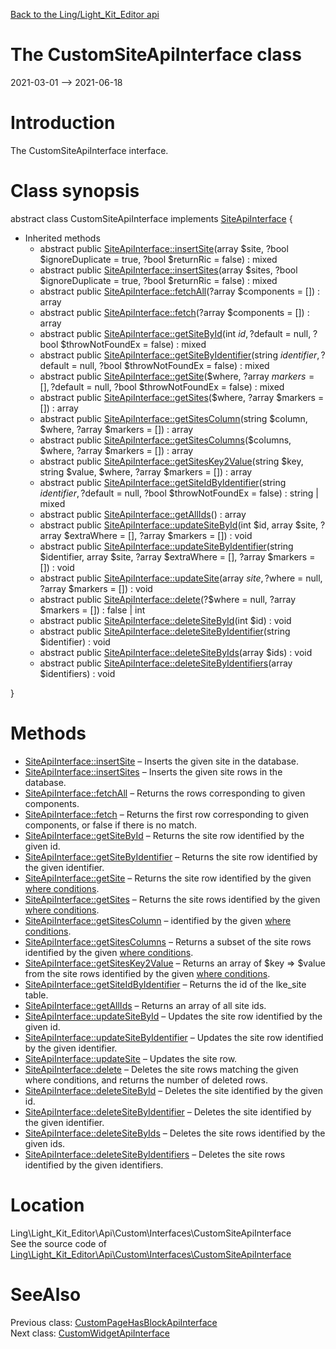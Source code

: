 [Back to the Ling/Light_Kit_Editor api](https://github.com/lingtalfi/Light_Kit_Editor/blob/master/doc/api/Ling/Light_Kit_Editor.md)



The CustomSiteApiInterface class
================
2021-03-01 --> 2021-06-18






Introduction
============

The CustomSiteApiInterface interface.



Class synopsis
==============


abstract class <span class="pl-k">CustomSiteApiInterface</span> implements [SiteApiInterface](https://github.com/lingtalfi/Light_Kit_Editor/blob/master/doc/api/Ling/Light_Kit_Editor/Api/Generated/Interfaces/SiteApiInterface.md) {

- Inherited methods
    - abstract public [SiteApiInterface::insertSite](https://github.com/lingtalfi/Light_Kit_Editor/blob/master/doc/api/Ling/Light_Kit_Editor/Api/Generated/Interfaces/SiteApiInterface/insertSite.md)(array $site, ?bool $ignoreDuplicate = true, ?bool $returnRic = false) : mixed
    - abstract public [SiteApiInterface::insertSites](https://github.com/lingtalfi/Light_Kit_Editor/blob/master/doc/api/Ling/Light_Kit_Editor/Api/Generated/Interfaces/SiteApiInterface/insertSites.md)(array $sites, ?bool $ignoreDuplicate = true, ?bool $returnRic = false) : mixed
    - abstract public [SiteApiInterface::fetchAll](https://github.com/lingtalfi/Light_Kit_Editor/blob/master/doc/api/Ling/Light_Kit_Editor/Api/Generated/Interfaces/SiteApiInterface/fetchAll.md)(?array $components = []) : array
    - abstract public [SiteApiInterface::fetch](https://github.com/lingtalfi/Light_Kit_Editor/blob/master/doc/api/Ling/Light_Kit_Editor/Api/Generated/Interfaces/SiteApiInterface/fetch.md)(?array $components = []) : array
    - abstract public [SiteApiInterface::getSiteById](https://github.com/lingtalfi/Light_Kit_Editor/blob/master/doc/api/Ling/Light_Kit_Editor/Api/Generated/Interfaces/SiteApiInterface/getSiteById.md)(int $id, ?$default = null, ?bool $throwNotFoundEx = false) : mixed
    - abstract public [SiteApiInterface::getSiteByIdentifier](https://github.com/lingtalfi/Light_Kit_Editor/blob/master/doc/api/Ling/Light_Kit_Editor/Api/Generated/Interfaces/SiteApiInterface/getSiteByIdentifier.md)(string $identifier, ?$default = null, ?bool $throwNotFoundEx = false) : mixed
    - abstract public [SiteApiInterface::getSite](https://github.com/lingtalfi/Light_Kit_Editor/blob/master/doc/api/Ling/Light_Kit_Editor/Api/Generated/Interfaces/SiteApiInterface/getSite.md)($where, ?array $markers = [], ?$default = null, ?bool $throwNotFoundEx = false) : mixed
    - abstract public [SiteApiInterface::getSites](https://github.com/lingtalfi/Light_Kit_Editor/blob/master/doc/api/Ling/Light_Kit_Editor/Api/Generated/Interfaces/SiteApiInterface/getSites.md)($where, ?array $markers = []) : array
    - abstract public [SiteApiInterface::getSitesColumn](https://github.com/lingtalfi/Light_Kit_Editor/blob/master/doc/api/Ling/Light_Kit_Editor/Api/Generated/Interfaces/SiteApiInterface/getSitesColumn.md)(string $column, $where, ?array $markers = []) : array
    - abstract public [SiteApiInterface::getSitesColumns](https://github.com/lingtalfi/Light_Kit_Editor/blob/master/doc/api/Ling/Light_Kit_Editor/Api/Generated/Interfaces/SiteApiInterface/getSitesColumns.md)($columns, $where, ?array $markers = []) : array
    - abstract public [SiteApiInterface::getSitesKey2Value](https://github.com/lingtalfi/Light_Kit_Editor/blob/master/doc/api/Ling/Light_Kit_Editor/Api/Generated/Interfaces/SiteApiInterface/getSitesKey2Value.md)(string $key, string $value, $where, ?array $markers = []) : array
    - abstract public [SiteApiInterface::getSiteIdByIdentifier](https://github.com/lingtalfi/Light_Kit_Editor/blob/master/doc/api/Ling/Light_Kit_Editor/Api/Generated/Interfaces/SiteApiInterface/getSiteIdByIdentifier.md)(string $identifier, ?$default = null, ?bool $throwNotFoundEx = false) : string | mixed
    - abstract public [SiteApiInterface::getAllIds](https://github.com/lingtalfi/Light_Kit_Editor/blob/master/doc/api/Ling/Light_Kit_Editor/Api/Generated/Interfaces/SiteApiInterface/getAllIds.md)() : array
    - abstract public [SiteApiInterface::updateSiteById](https://github.com/lingtalfi/Light_Kit_Editor/blob/master/doc/api/Ling/Light_Kit_Editor/Api/Generated/Interfaces/SiteApiInterface/updateSiteById.md)(int $id, array $site, ?array $extraWhere = [], ?array $markers = []) : void
    - abstract public [SiteApiInterface::updateSiteByIdentifier](https://github.com/lingtalfi/Light_Kit_Editor/blob/master/doc/api/Ling/Light_Kit_Editor/Api/Generated/Interfaces/SiteApiInterface/updateSiteByIdentifier.md)(string $identifier, array $site, ?array $extraWhere = [], ?array $markers = []) : void
    - abstract public [SiteApiInterface::updateSite](https://github.com/lingtalfi/Light_Kit_Editor/blob/master/doc/api/Ling/Light_Kit_Editor/Api/Generated/Interfaces/SiteApiInterface/updateSite.md)(array $site, ?$where = null, ?array $markers = []) : void
    - abstract public [SiteApiInterface::delete](https://github.com/lingtalfi/Light_Kit_Editor/blob/master/doc/api/Ling/Light_Kit_Editor/Api/Generated/Interfaces/SiteApiInterface/delete.md)(?$where = null, ?array $markers = []) : false | int
    - abstract public [SiteApiInterface::deleteSiteById](https://github.com/lingtalfi/Light_Kit_Editor/blob/master/doc/api/Ling/Light_Kit_Editor/Api/Generated/Interfaces/SiteApiInterface/deleteSiteById.md)(int $id) : void
    - abstract public [SiteApiInterface::deleteSiteByIdentifier](https://github.com/lingtalfi/Light_Kit_Editor/blob/master/doc/api/Ling/Light_Kit_Editor/Api/Generated/Interfaces/SiteApiInterface/deleteSiteByIdentifier.md)(string $identifier) : void
    - abstract public [SiteApiInterface::deleteSiteByIds](https://github.com/lingtalfi/Light_Kit_Editor/blob/master/doc/api/Ling/Light_Kit_Editor/Api/Generated/Interfaces/SiteApiInterface/deleteSiteByIds.md)(array $ids) : void
    - abstract public [SiteApiInterface::deleteSiteByIdentifiers](https://github.com/lingtalfi/Light_Kit_Editor/blob/master/doc/api/Ling/Light_Kit_Editor/Api/Generated/Interfaces/SiteApiInterface/deleteSiteByIdentifiers.md)(array $identifiers) : void

}






Methods
==============

- [SiteApiInterface::insertSite](https://github.com/lingtalfi/Light_Kit_Editor/blob/master/doc/api/Ling/Light_Kit_Editor/Api/Generated/Interfaces/SiteApiInterface/insertSite.md) &ndash; Inserts the given site in the database.
- [SiteApiInterface::insertSites](https://github.com/lingtalfi/Light_Kit_Editor/blob/master/doc/api/Ling/Light_Kit_Editor/Api/Generated/Interfaces/SiteApiInterface/insertSites.md) &ndash; Inserts the given site rows in the database.
- [SiteApiInterface::fetchAll](https://github.com/lingtalfi/Light_Kit_Editor/blob/master/doc/api/Ling/Light_Kit_Editor/Api/Generated/Interfaces/SiteApiInterface/fetchAll.md) &ndash; Returns the rows corresponding to given components.
- [SiteApiInterface::fetch](https://github.com/lingtalfi/Light_Kit_Editor/blob/master/doc/api/Ling/Light_Kit_Editor/Api/Generated/Interfaces/SiteApiInterface/fetch.md) &ndash; Returns the first row corresponding to given components, or false if there is no match.
- [SiteApiInterface::getSiteById](https://github.com/lingtalfi/Light_Kit_Editor/blob/master/doc/api/Ling/Light_Kit_Editor/Api/Generated/Interfaces/SiteApiInterface/getSiteById.md) &ndash; Returns the site row identified by the given id.
- [SiteApiInterface::getSiteByIdentifier](https://github.com/lingtalfi/Light_Kit_Editor/blob/master/doc/api/Ling/Light_Kit_Editor/Api/Generated/Interfaces/SiteApiInterface/getSiteByIdentifier.md) &ndash; Returns the site row identified by the given identifier.
- [SiteApiInterface::getSite](https://github.com/lingtalfi/Light_Kit_Editor/blob/master/doc/api/Ling/Light_Kit_Editor/Api/Generated/Interfaces/SiteApiInterface/getSite.md) &ndash; Returns the site row identified by the given [where conditions](https://github.com/lingtalfi/SimplePdoWrapper#the-where-conditions).
- [SiteApiInterface::getSites](https://github.com/lingtalfi/Light_Kit_Editor/blob/master/doc/api/Ling/Light_Kit_Editor/Api/Generated/Interfaces/SiteApiInterface/getSites.md) &ndash; Returns the site rows identified by the given [where conditions](https://github.com/lingtalfi/SimplePdoWrapper#the-where-conditions).
- [SiteApiInterface::getSitesColumn](https://github.com/lingtalfi/Light_Kit_Editor/blob/master/doc/api/Ling/Light_Kit_Editor/Api/Generated/Interfaces/SiteApiInterface/getSitesColumn.md) &ndash; identified by the given [where conditions](https://github.com/lingtalfi/SimplePdoWrapper#the-where-conditions).
- [SiteApiInterface::getSitesColumns](https://github.com/lingtalfi/Light_Kit_Editor/blob/master/doc/api/Ling/Light_Kit_Editor/Api/Generated/Interfaces/SiteApiInterface/getSitesColumns.md) &ndash; Returns a subset of the site rows identified by the given [where conditions](https://github.com/lingtalfi/SimplePdoWrapper#the-where-conditions).
- [SiteApiInterface::getSitesKey2Value](https://github.com/lingtalfi/Light_Kit_Editor/blob/master/doc/api/Ling/Light_Kit_Editor/Api/Generated/Interfaces/SiteApiInterface/getSitesKey2Value.md) &ndash; Returns an array of $key => $value from the site rows identified by the given [where conditions](https://github.com/lingtalfi/SimplePdoWrapper#the-where-conditions).
- [SiteApiInterface::getSiteIdByIdentifier](https://github.com/lingtalfi/Light_Kit_Editor/blob/master/doc/api/Ling/Light_Kit_Editor/Api/Generated/Interfaces/SiteApiInterface/getSiteIdByIdentifier.md) &ndash; Returns the id of the lke_site table.
- [SiteApiInterface::getAllIds](https://github.com/lingtalfi/Light_Kit_Editor/blob/master/doc/api/Ling/Light_Kit_Editor/Api/Generated/Interfaces/SiteApiInterface/getAllIds.md) &ndash; Returns an array of all site ids.
- [SiteApiInterface::updateSiteById](https://github.com/lingtalfi/Light_Kit_Editor/blob/master/doc/api/Ling/Light_Kit_Editor/Api/Generated/Interfaces/SiteApiInterface/updateSiteById.md) &ndash; Updates the site row identified by the given id.
- [SiteApiInterface::updateSiteByIdentifier](https://github.com/lingtalfi/Light_Kit_Editor/blob/master/doc/api/Ling/Light_Kit_Editor/Api/Generated/Interfaces/SiteApiInterface/updateSiteByIdentifier.md) &ndash; Updates the site row identified by the given identifier.
- [SiteApiInterface::updateSite](https://github.com/lingtalfi/Light_Kit_Editor/blob/master/doc/api/Ling/Light_Kit_Editor/Api/Generated/Interfaces/SiteApiInterface/updateSite.md) &ndash; Updates the site row.
- [SiteApiInterface::delete](https://github.com/lingtalfi/Light_Kit_Editor/blob/master/doc/api/Ling/Light_Kit_Editor/Api/Generated/Interfaces/SiteApiInterface/delete.md) &ndash; Deletes the site rows matching the given where conditions, and returns the number of deleted rows.
- [SiteApiInterface::deleteSiteById](https://github.com/lingtalfi/Light_Kit_Editor/blob/master/doc/api/Ling/Light_Kit_Editor/Api/Generated/Interfaces/SiteApiInterface/deleteSiteById.md) &ndash; Deletes the site identified by the given id.
- [SiteApiInterface::deleteSiteByIdentifier](https://github.com/lingtalfi/Light_Kit_Editor/blob/master/doc/api/Ling/Light_Kit_Editor/Api/Generated/Interfaces/SiteApiInterface/deleteSiteByIdentifier.md) &ndash; Deletes the site identified by the given identifier.
- [SiteApiInterface::deleteSiteByIds](https://github.com/lingtalfi/Light_Kit_Editor/blob/master/doc/api/Ling/Light_Kit_Editor/Api/Generated/Interfaces/SiteApiInterface/deleteSiteByIds.md) &ndash; Deletes the site rows identified by the given ids.
- [SiteApiInterface::deleteSiteByIdentifiers](https://github.com/lingtalfi/Light_Kit_Editor/blob/master/doc/api/Ling/Light_Kit_Editor/Api/Generated/Interfaces/SiteApiInterface/deleteSiteByIdentifiers.md) &ndash; Deletes the site rows identified by the given identifiers.





Location
=============
Ling\Light_Kit_Editor\Api\Custom\Interfaces\CustomSiteApiInterface<br>
See the source code of [Ling\Light_Kit_Editor\Api\Custom\Interfaces\CustomSiteApiInterface](https://github.com/lingtalfi/Light_Kit_Editor/blob/master/Api/Custom/Interfaces/CustomSiteApiInterface.php)



SeeAlso
==============
Previous class: [CustomPageHasBlockApiInterface](https://github.com/lingtalfi/Light_Kit_Editor/blob/master/doc/api/Ling/Light_Kit_Editor/Api/Custom/Interfaces/CustomPageHasBlockApiInterface.md)<br>Next class: [CustomWidgetApiInterface](https://github.com/lingtalfi/Light_Kit_Editor/blob/master/doc/api/Ling/Light_Kit_Editor/Api/Custom/Interfaces/CustomWidgetApiInterface.md)<br>
